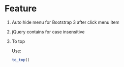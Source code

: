 # Feature

1. Auto hide menu for Bootstrap 3 after click menu item
2. jQuery contains for case insensitive
3. To top

	Use:

	```javascript
	to_top()
	```